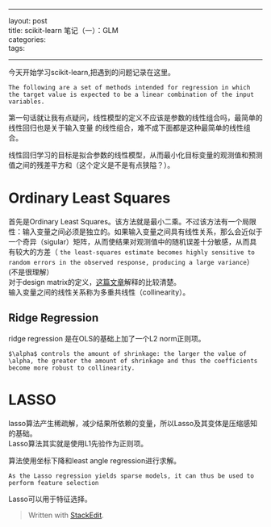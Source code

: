 <hr>

<p>layout: post <br>
  title: scikit-learn 笔记（一）：GLM <br>
  categories: <br>
  tags:</p>

<hr>

<p>今天开始学习scikit-learn,把遇到的问题记录在这里。</p>

<pre><code>The following are a set of methods intended for regression in which the target value is expected to be a linear combination of the input variables. 
</code></pre>

<p>第一句话就让我有点疑问，线性模型的定义不应该是参数<script type="math/tex" id="MathJax-Element-663">w</script>的线性组合吗，最简单的线性回归也是关于输入变量<script type="math/tex" id="MathJax-Element-664">x</script> 的线性组合，难不成下面都是这种最简单的线性组合。</p>

<p>线性回归学习的目标是拟合参数<script type="math/tex" id="MathJax-Element-665">w</script>的线性模型，从而最小化目标变量的观测值和预测值之间的残差平方和（这个定义是不是有点狭隘？）。</p>

<h1 id="ordinary-least-squares">Ordinary Least Squares</h1>

<p>首先是Ordinary Least Squares。该方法就是最小二乘。不过该方法有一个局限性：输入变量之间必须是独立的。如果输入变量之间具有线性关系，那么<script type="math/tex" id="MathJax-Element-476">design matrix X</script>会近似于一个奇异（sigular）矩阵，从而使结果对观测值中的随机误差十分敏感，从而具有较大的方差（ <code>the least-squares estimate becomes highly sensitive to random errors in the observed response, producing a large variance</code>）(不是很理解） <br>
对于design matrix的定义，<a href="http://stats.stackexchange.com/questions/66516/meaning-of-design-in-design-matrix">这篇文章</a>解释的比较清楚。 <br>
输入变量之间的线性关系称为多重共线性（collinearity）。</p>

<h2 id="ridge-regression">Ridge Regression</h2>

<p>ridge regression 是在OLS的基础上加了一个L2 norm正则项。</p>



<p><script type="math/tex; mode=display" id="MathJax-Element-526">
min_{w}||Xw-y||_{2}^{2}+\alpha||w||_{2}^{2}
</script></p>

<pre><code>$\alpha$ controls the amount of shrinkage: the larger the value of \alpha, the greater the amount of shrinkage and thus the coefficients become more robust to collinearity.
</code></pre>



<h1 id="lasso">LASSO</h1>

<p>lasso算法产生稀疏解，减少结果所依赖的变量，所以Lasso及其变体是压缩感知的基础。 <br>
Lasso算法其实就是使用L1先验作为正则项。</p>



<p><script type="math/tex; mode=display" id="MathJax-Element-554">
min_{w}\frac{1}{2n_{samples}}||Xw-y||_{2}^{2}+\alpha||w||_{1}
</script></p>

<p>算法使用坐标下降和least angle regression进行求解。</p>

<pre><code>As the Lasso regression yields sparse models, it can thus be used to perform feature selection
</code></pre>

<p>Lasso可以用于特征选择。</p>

<blockquote>
  <p>Written with <a href="https://stackedit.io/">StackEdit</a>.</p>
</blockquote>